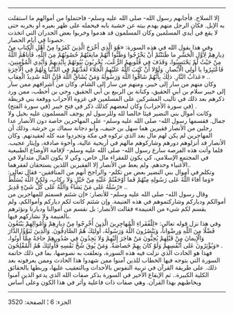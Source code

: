 ------------------------------------------------------------------------

إلا السلاح. فأجابهم رسول الله- صلى الله عليه وسلم- فاحتملوا من أموالهم
ما استقلت به الإبل. فكان الرجل منهم يهدم بيته عن خشبة بابه فيحمله على
ظهر بعيره أو يخربه حتى لا يقع في أيدي المسلمين وكان المسلمون قد هدموا
وخربوا بعض الجدران التي اتخذت حصونا في أيام الحصار.  
وفي هذا يقول الله في هذه السورة: «هُوَ الَّذِي أَخْرَجَ الَّذِينَ كَفَرُوا مِنْ أَهْلِ الْكِتابِ
مِنْ دِيارِهِمْ لِأَوَّلِ الْحَشْرِ ما ظَنَنْتُمْ أَنْ يَخْرُجُوا وَظَنُّوا أَنَّهُمْ مانِعَتُهُمْ حُصُونُهُمْ مِنَ
اللَّهِ، فَأَتاهُمُ اللَّهُ مِنْ حَيْثُ لَمْ يَحْتَسِبُوا، وَقَذَفَ فِي قُلُوبِهِمُ الرُّعْبَ، يُخْرِبُونَ بُيُوتَهُمْ
بِأَيْدِيهِمْ وَأَيْدِي الْمُؤْمِنِينَ، فَاعْتَبِرُوا يا أُولِي الْأَبْصارِ. وَلَوْلا أَنْ كَتَبَ اللَّهُ
عَلَيْهِمُ الْجَلاءَ لَعَذَّبَهُمْ فِي الدُّنْيا وَلَهُمْ فِي الْآخِرَةِ عَذابُ النَّارِ. ذلِكَ بِأَنَّهُمْ شَاقُّوا
اللَّهَ وَرَسُولَهُ وَمَنْ يُشَاقِّ اللَّهَ فَإِنَّ اللَّهَ شَدِيدُ الْعِقابِ» ..  
وكان منهم من سار إلى خيبر، ومنهم من سار إلى الشام. وكان من أشرافهم ممن
سار إلى خيبر سلام بن أبي الحقيق، وكنانة بن الربيع بن أبي الحقيق، وحي بن
أخطب، ممن ورد ذكرهم بعد ذلك في تأليب المشركين على المسلمين في غزوة
الأحزاب ووقعة بني قريظة (في سورة الأحزاب) وكان لبعضهم كذلك ذكر في فتح
خيبر (في سورة الفتح) .  
وكانت أموال بني النضير فيئا خالصا لله وللرسول لم يوجف المسلمون عليه بخيل
ولا جمال. فقسمها رسول الله- صلى الله عليه وسلم- على المهاجرين خاصة دون
الأنصار عدا رجلين من الأنصار فقيرين هما سهل بن حنيف، وأبو دجانة سماك بن
خرشة. وذلك أن المهاجرين لم يكن لهم مال بعد الذي تركوه في مكة وتجردوا منه
كله لعقيدتهم. وكان الأنصار قد أنزلوهم دورهم وشاركوهم مالهم في أريحية
عالية، وأخوة صادقة، وإيثار عجيب. فلما وأتت هذه الفرصة سارع رسول الله-
صلى الله عليه وسلم- لإقامة الأوضاع الطبيعية في المجتمع الإسلامي، كي يكون
للفقراء مال خاص، وكي لا يكون المال متداولا في الأغنياء وحدهم. ولم يعط من
الأنصار إلا الفقيرين اللذين يستحقان لفقرهما..  
وتكلم في أموال بني النضير بعض من تكلم- والراجح أنهم من المنافقين- فقال
تعالى: «وَما أَفاءَ اللَّهُ عَلى رَسُولِهِ مِنْهُمْ فَما أَوْجَفْتُمْ عَلَيْهِ مِنْ خَيْلٍ وَلا رِكابٍ،
وَلكِنَّ اللَّهَ يُسَلِّطُ رُسُلَهُ عَلى مَنْ يَشاءُ وَاللَّهُ عَلى كُلِّ شَيْءٍ قَدِيرٌ» ..  
وقال رسول الله- صلى الله عليه وسلم- للأنصار: «إن شئتم قسمتم للمهاجرين من
أموالكم ودياركم وشاركتموهم في هذه الغنيمة. وإن شئتم كانت لكم دياركم
وأموالكم، ولم يقسم لكم شيء من الغنيمة» فقالت الأنصار: بل نقسم من أموالنا
وديارنا ونؤثرهم بالغنيمة ولا نشاركهم فيها.  
وفي هذا نزل قوله تعالى: «لِلْفُقَراءِ الْمُهاجِرِينَ الَّذِينَ أُخْرِجُوا مِنْ دِيارِهِمْ
وَأَمْوالِهِمْ يَبْتَغُونَ فَضْلًا مِنَ اللَّهِ وَرِضْواناً، وَيَنْصُرُونَ اللَّهَ وَرَسُولَهُ، أُولئِكَ هُمُ
الصَّادِقُونَ. وَالَّذِينَ تَبَوَّؤُا الدَّارَ وَالْإِيمانَ مِنْ قَبْلِهِمْ يُحِبُّونَ مَنْ هاجَرَ إِلَيْهِمْ وَلا
يَجِدُونَ فِي صُدُورِهِمْ حاجَةً مِمَّا أُوتُوا، وَيُؤْثِرُونَ عَلى أَنْفُسِهِمْ وَلَوْ كانَ بِهِمْ خَصاصَةٌ.
وَمَنْ يُوقَ شُحَّ نَفْسِهِ فَأُولئِكَ هُمُ الْمُفْلِحُونَ» .  
فهذا هو الحادث الذي نزلت فيه هذه السورة، وتعلقت به نصوصها، بما في ذلك
خاتمة السورة التي يتوجه فيها الخطاب للذين آمنوا ممن شهدوا هذا الحادث
وممن يعرفونه بعد ذلك. على طريقة القرآن في تربية النفوس بالأحداث
وبالتعقيب عليها، وربطها بالحقائق الكلية الكبيرة.. ثم الإيقاع الأخير في
السورة بذكر صفات الله الذي يدعو الذين آمنوا ويخاطبهم بهذا القرآن. وهي
صفات ذات فاعلية وأثر في هذا الكون وعلى أساس

------------------------------------------------------------------------

الجزء: 6 ¦ الصفحة: 3520
